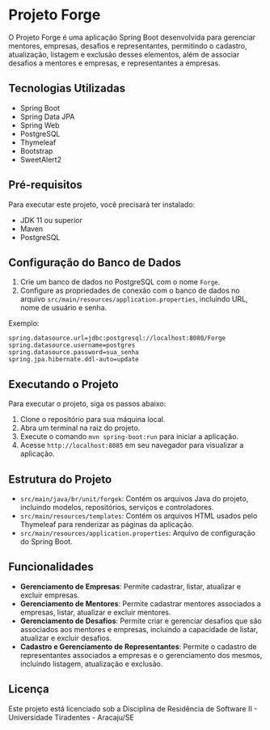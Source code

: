 # Projeto Forge

O Projeto Forge é uma aplicação Spring Boot desenvolvida para gerenciar mentores, empresas, desafios e representantes, permitindo o cadastro, atualização, listagem e exclusão desses elementos, além de associar desafios a mentores e empresas, e representantes a empresas.

## Tecnologias Utilizadas

- Spring Boot
- Spring Data JPA
- Spring Web
- PostgreSQL
- Thymeleaf
- Bootstrap
- SweetAlert2

## Pré-requisitos

Para executar este projeto, você precisará ter instalado:

- JDK 11 ou superior
- Maven
- PostgreSQL

## Configuração do Banco de Dados

1. Crie um banco de dados no PostgreSQL com o nome `Forge`.
2. Configure as propriedades de conexão com o banco de dados no arquivo `src/main/resources/application.properties`, incluindo URL, nome de usuário e senha.

Exemplo:

```properties
spring.datasource.url=jdbc:postgresql://localhost:8080/Forge
spring.datasource.username=postgres
spring.datasource.password=sua_senha
spring.jpa.hibernate.ddl-auto=update
```

## Executando o Projeto

Para executar o projeto, siga os passos abaixo:

1. Clone o repositório para sua máquina local.
2. Abra um terminal na raiz do projeto.
3. Execute o comando `mvn spring-boot:run` para iniciar a aplicação.
4. Acesse `http://localhost:8085` em seu navegador para visualizar a aplicação.

## Estrutura do Projeto

- `src/main/java/br/unit/forgek`: Contém os arquivos Java do projeto, incluindo modelos, repositórios, serviços e controladores.
- `src/main/resources/templates`: Contém os arquivos HTML usados pelo Thymeleaf para renderizar as páginas da aplicação.
- `src/main/resources/application.properties`: Arquivo de configuração do Spring Boot.

## Funcionalidades

- **Gerenciamento de Empresas**: Permite cadastrar, listar, atualizar e excluir empresas.
- **Gerenciamento de Mentores**: Permite cadastrar mentores associados a empresas, listar, atualizar e excluir mentores.
- **Gerenciamento de Desafios**: Permite criar e gerenciar desafios que são associados aos mentores e empresas, incluindo a capacidade de listar, atualizar e excluir desafios.
- **Cadastro e Gerenciamento de Representantes**: Permite o cadastro de representantes associados a empresas e o gerenciamento dos mesmos, incluindo listagem, atualização e exclusão.

## Licença

Este projeto está licenciado sob a Disciplina de Residência de Software II - Universidade Tiradentes - Aracaju/SE
